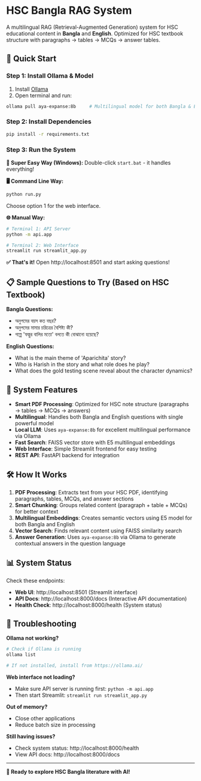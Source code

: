 # HSC Bangla RAG System

A multilingual RAG (Retrieval-Augmented Generation) system for HSC educational content in **Bangla** and **English**. Optimized for HSC textbook structure with paragraphs → tables → MCQs → answer tables.

## 🚀 Quick Start

### Step 1: Install Ollama & Model
1. Install [Ollama](https://ollama.ai/) 
2. Open terminal and run:
```bash
ollama pull aya-expanse:8b     # Multilingual model for both Bangla & English
```

### Step 2: Install Dependencies
```bash
pip install -r requirements.txt
```

### Step 3: Run the System

**🎯 Super Easy Way (Windows):**
Double-click `start.bat` - it handles everything!

**🖥️ Command Line Way:**
```bash
python run.py
```
Choose option 1 for the web interface.

**🌐 Manual Way:**
```bash
# Terminal 1: API Server
python -m api.app

# Terminal 2: Web Interface  
streamlit run streamlit_app.py
```

**✅ That's it!** Open http://localhost:8501 and start asking questions!

## 📋 Sample Questions to Try (Based on HSC Textbook)

**Bangla Questions:**
- অনুপমের বয়স কত বছর?
- অনুপমের মামার চরিত্রের বৈশিষ্ট্য কী?
- গল্পে 'ফল্গুর বালির মতো' বলতে কী বোঝানো হয়েছে?

**English Questions:**
- What is the main theme of 'Aparichita' story?
- Who is Harish in the story and what role does he play?
- What does the gold testing scene reveal about the character dynamics?

## 🔧 System Features

- **Smart PDF Processing**: Optimized for HSC note structure (paragraphs → tables → MCQs → answers)
- **Multilingual**: Handles both Bangla and English questions with single powerful model
- **Local LLM**: Uses `aya-expanse:8b` for excellent multilingual performance via Ollama
- **Fast Search**: FAISS vector store with E5 multilingual embeddings
- **Web Interface**: Simple Streamlit frontend for easy testing
- **REST API**: FastAPI backend for integration

## 🛠️ How It Works

1. **PDF Processing**: Extracts text from your HSC PDF, identifying paragraphs, tables, MCQs, and answer sections
2. **Smart Chunking**: Groups related content (paragraph + table + MCQs) for better context
3. **Multilingual Embeddings**: Creates semantic vectors using E5 model for both Bangla and English
4. **Vector Search**: Finds relevant content using FAISS similarity search
5. **Answer Generation**: Uses `aya-expanse:8b` via Ollama to generate contextual answers in the question language

## 📊 System Status

Check these endpoints:
- **Web UI**: http://localhost:8501 (Streamlit interface)
- **API Docs**: http://localhost:8000/docs (Interactive API documentation)
- **Health Check**: http://localhost:8000/health (System status)

## 🚨 Troubleshooting

**Ollama not working?**
```bash
# Check if Ollama is running
ollama list

# If not installed, install from https://ollama.ai/
```

**Web interface not loading?**
- Make sure API server is running first: `python -m api.app`
- Then start Streamlit: `streamlit run streamlit_app.py`

**Out of memory?**
- Close other applications
- Reduce batch size in processing

**Still having issues?**
- Check system status: http://localhost:8000/health
- View API docs: http://localhost:8000/docs

---

**🎯 Ready to explore HSC Bangla literature with AI!**